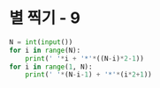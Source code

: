 # 별 찍기 - 9

```python
N = int(input())
for i in range(N):
    print(' '*i + '*'*((N-i)*2-1))
for i in range(1, N):
    print(' '*(N-i-1) + '*'*(i*2+1))
```

